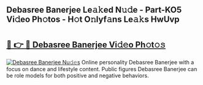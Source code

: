## Debasree Banerjee Le𝚊𝚔ed N𝚞𝚍e - Part-KO5 Vi𝚍eo Ph𝚘tos - H𝚘t O𝚗lyf𝚊ns Le𝚊𝚔s HwUvp

# <h2><a href="http://hf4avk.feru.top/?c=Debasree+Banerjee">🔗 👉 🔴 Debasree Banerjee Vi𝚍𝚎o Ph𝚘t𝚘𝚜</a></h2>

[![Debasree Banerjee Nu𝚍𝚎s](https://i.imgur.com/0TWrTi3.gif)](http://hf4avk.feru.top/?c=Debasree+Banerjee)
Online personality Debasree Banerjee with a focus on dance and lifestyle content. Public figures Debasree Banerjee can be role models for both positive and negative behaviors. 
